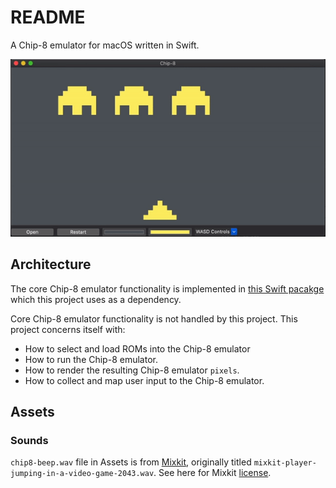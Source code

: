 # README
A Chip-8 emulator for macOS written in Swift.

![](invaders.gif)

## Architecture
The core Chip-8 emulator functionality is implemented in [this Swift pacakge](https://github.com/ryanggrey/Chip8EmulatorPackage) which this project uses as a dependency. 

Core Chip-8 emulator functionality is not handled by this project. This project concerns itself with:
- How to select and load ROMs into the Chip-8 emulator
- How to run the Chip-8 emulator.
- How to render the resulting Chip-8 emulator `pixels`.
- How to collect and map user input to the Chip-8 emulator.

## Assets
### Sounds
`chip8-beep.wav` file in Assets is from [Mixkit](https://mixkit.co), originally titled `mixkit-player-jumping-in-a-video-game-2043.wav`. See here for Mixkit [license](https://mixkit.co/license/#sfxFree).
